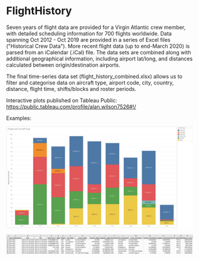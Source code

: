 # FlightHistory
Seven years of flight data are provided for a Virgin Atlantic crew member, with detailed scheduling information for 700 flights worldwide. Data spanning Oct 2012 - Oct 2019 are provided in a series of Excel files ("Historical Crew Data"). More recent flight data (up to end-March 2020) is parsed from an iCalendar (.iCal) file. The data sets are combined along with additional geographical information, including airport lat/long, and distances calculated between origin/destination airports.

The final time-series data set (flight_history_combined.xlsx) allows us to filter and categorise data on aircraft type, airport code, city, country, distance, flight time, shifts/blocks and roster periods. 

Interactive plots published on Tableau Public: https://public.tableau.com/profile/alan.wilson7526#!/

Examples:

![](tableau_plots/Example_flights-per-aircraft-type.JPG)

![](tableau_plots/Example_combined-data-set.JPG)